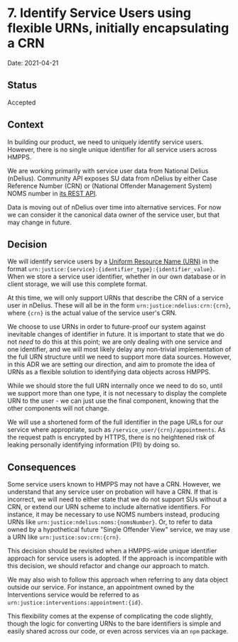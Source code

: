 # 7. Identify Service Users using flexible URNs, initially encapsulating a CRN

Date: 2021-04-21

## Status

Accepted

## Context

In building our product, we need to uniquely identify service users. However, there is no single unique identifier for all service users across HMPPS.

We are working primarily with service user data from National Delius (nDelius). Community API exposes SU data from nDelius by either Case Reference Number (CRN) or (National Offender Management System) NOMS number in [its REST API](https://community-api-secure.test.delius.probationhmpp.hmpps.dsd.io/swagger-ui/index.html#/Core%20offender).

Data is moving out of nDelius over time into alternative services. For now we can consider it the canonical data owner of the service user, but that may change in future.

## Decision

We will identify service users by a [Uniform Resource Name (URN)](https://en.wikipedia.org/wiki/Uniform_Resource_Name) in the format `urn:justice:{service}:{identifier_type}:{identifier_value}`. When we store a service user identifier, whether in our own database or in client storage, we will use this complete format.

At this time, we will only support URNs that describe the CRN of a service user in nDelius. These will all be in the form `urn:justice:ndelius:crn:{crn}`, where `{crn}` is the actual value of the service user's CRN.

We choose to use URNs in order to future-proof our system against inevitable changes of identifier in future. It is important to state that we do not *need* to do this at this point; we are only dealing with one service and one identifier, and we will most likely delay any non-trivial implementation of the full URN structure until we need to support more data sources. However, in this ADR we are setting our direction, and aim to promote the idea of URNs as a flexible solution to identifying data objects across HMPPS.

While we should store the full URN internally once we need to do so, until we support more than one type, it is not necessary to display the complete URN to the user - we can just use the final component, knowing that the other components will not change.

We will use a shortened form of the full identifier in the page URLs for our service where appropriate, such as `/service_user/{crn}/appointments`. As the request path is encrypted by HTTPS, there is no heightened risk of leaking personally identifying information (PII) by doing so.

## Consequences

Some service users known to HMPPS may not have a CRN. However, we understand that any service user on probation will have a CRN. If that is incorrect, we will need to either state that we do not support SUs without a CRN, or extend our URN scheme to include alternative identifiers. For instance, it may be necessary to use NOMS numbers instead, producing URNs like `urn:justice:ndelius:noms:{nomsNumber}`. Or, to refer to data owned by a hypothetical future "Single Offender View" service, we may use a URN like `urn:justice:sov:crn:{crn}`.

This decision should be revisited when a HMPPS-wide unique identifier approach for service users is adopted. If the approach is incompatible with this decision, we should refactor and change our approach to match.

We may also wish to follow this approach when referring to any data object outside our service. For instance, an appointment owned by the Interventions service would be referred to as `urn:justice:interventions:appointment:{id}`.

This flexibility comes at the expense of complicating the code slightly, though the logic for converting URNs to the bare identifiers is simple and easily shared across our code, or even across services via an `npm` package.
